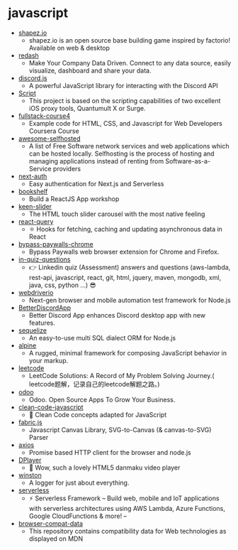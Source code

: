 # javascript
- [shapez.io](https://github.com/tobspr/shapez.io)
  - shapez.io is an open source base building game inspired by factorio! Available on web & desktop
- [redash](https://github.com/getredash/redash)
  - Make Your Company Data Driven. Connect to any data source, easily visualize, dashboard and share your data.
- [discord.js](https://github.com/discordjs/discord.js)
  - A powerful JavaScript library for interacting with the Discord API
- [Script](https://github.com/NobyDa/Script)
  - This project is based on the scripting capabilities of two excellent iOS proxy tools, Quantumult X or Surge.
- [fullstack-course4](https://github.com/jhu-ep-coursera/fullstack-course4)
  - Example code for HTML, CSS, and Javascript for Web Developers Coursera Course
- [awesome-selfhosted](https://github.com/awesome-selfhosted/awesome-selfhosted)
  - A list of Free Software network services and web applications which can be hosted locally. Selfhosting is the process of hosting and managing applications instead of renting from Software-as-a-Service providers
- [next-auth](https://github.com/iaincollins/next-auth)
  - Easy authentication for Next.js and Serverless
- [bookshelf](https://github.com/kentcdodds/bookshelf)
  - Build a ReactJS App workshop
- [keen-slider](https://github.com/rcbyr/keen-slider)
  - The HTML touch slider carousel with the most native feeling
- [react-query](https://github.com/tannerlinsley/react-query)
  - ⚛️ Hooks for fetching, caching and updating asynchronous data in React
- [bypass-paywalls-chrome](https://github.com/iamadamdev/bypass-paywalls-chrome)
  - Bypass Paywalls web browser extension for Chrome and Firefox.
- [in-quiz-questions](https://github.com/Ebazhanov/in-quiz-questions)
  - 👉 Linkedin quiz (Assessment) answers and questions (aws-lambda, rest-api, javascript, react, git, html, jquery, maven, mongodb, xml, java, css, python ...) 😎
- [webdriverio](https://github.com/webdriverio/webdriverio)
  - Next-gen browser and mobile automation test framework for Node.js
- [BetterDiscordApp](https://github.com/rauenzi/BetterDiscordApp)
  - Better Discord App enhances Discord desktop app with new features.
- [sequelize](https://github.com/sequelize/sequelize)
  - An easy-to-use multi SQL dialect ORM for Node.js
- [alpine](https://github.com/alpinejs/alpine)
  - A rugged, minimal framework for composing JavaScript behavior in your markup.
- [leetcode](https://github.com/azl397985856/leetcode)
  - LeetCode Solutions: A Record of My Problem Solving Journey.( leetcode题解，记录自己的leetcode解题之路。)
- [odoo](https://github.com/odoo/odoo)
  - Odoo. Open Source Apps To Grow Your Business.
- [clean-code-javascript](https://github.com/ryanmcdermott/clean-code-javascript)
  - 🛁 Clean Code concepts adapted for JavaScript
- [fabric.js](https://github.com/fabricjs/fabric.js)
  - Javascript Canvas Library, SVG-to-Canvas (& canvas-to-SVG) Parser
- [axios](https://github.com/axios/axios)
  - Promise based HTTP client for the browser and node.js
- [DPlayer](https://github.com/MoePlayer/DPlayer)
  - 🍭 Wow, such a lovely HTML5 danmaku video player
- [winston](https://github.com/winstonjs/winston)
  - A logger for just about everything.
- [serverless](https://github.com/serverless/serverless)
  - ⚡ Serverless Framework – Build web, mobile and IoT applications with serverless architectures using AWS Lambda, Azure Functions, Google CloudFunctions & more! –
- [browser-compat-data](https://github.com/mdn/browser-compat-data)
  - This repository contains compatibility data for Web technologies as displayed on MDN
